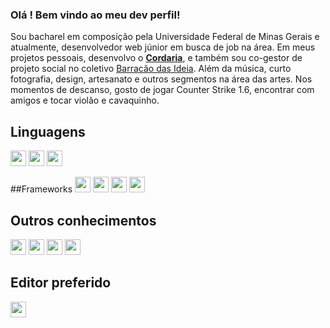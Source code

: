 ### Olá ! Bem vindo ao meu dev  perfil!
Sou bacharel em composição pela Universidade Federal de Minas Gerais e atualmente, desenvolvedor web júnior em busca de job na área. Em meus projetos pessoais, desenvolvo o [**Cordaria**](https://cordaria.com.br), e também sou co-gestor de projeto social no coletivo [Barracão das Ideia](https://barracaodasideia.com.br).
Além da música, curto fotografia, design, artesanato e outros segmentos na área das artes. Nos momentos de descanso, gosto de jogar Counter Strike 1.6, encontrar com amigos e tocar violão e cavaquinho.

## Linguagens
<a href="https://developer.mozilla.org/docs/Web/HTML"><img height= "25" src= "https://img.shields.io/badge/HTML5-E34F26?style= for-the-badge&logo=html5&logoColor=white"></a>
<a href="https://developer.mozilla.org/docs/Web/CSS"><img height= "25" src= "https://img.shields.io/badge/CSS3-1572B6?style= for-the-badge&logo=css3&logoColor=white"></a>
<a href="https://developer.mozilla.org/pt-BR/docs/Web/JavaScript"><img height= "25" src= "https://img.shields.io/badge/JavaScript-1572B6?style= for-the-badge&logo=javascript&logoColor=yellow"></a>

##Frameworks
<a href="https://www.nuxtjs.org"><img height= "25" src= "https://img.shields.io/badge/nuxt.js-00DC82?style= for-the-badge&logo=nuxtdotjs&logoColor=white"></a>
<a href="https://vuejs.org/"><img height= "25" src= "https://img.shields.io/badge/Vue.js-35495E?style=for-the-badge&logo =vuedotjs&logoColor=4FC08D"></a>
<a href="https://getbootstrap.com/"><img height= "25" src= "https://img.shields.io/badge/Bootstrap-35495E?style=for-the-badge&logo =bootstrap&logoColor=4FC08D"></a>
<a href="https://bootstrap-vue.org/"><img height= "25" src= "https://img.shields.io/badge/Bootstrap-vue.js-35495E?style=for-the-badge&logo =bootstraplogoColor=4FC08D"></a>


## Outros conhecimentos

<a href="https://www.json.org/json-en.html"><img height= "25" src= "https://img.shields.io/badge/json-5E5C5C?style= for-the-badge&logo=json&logoColor=white"></a>
<a href="https://nodejs.org/en/"><img height= "25" src= "https://img.shields.io/badge/Node.js-339933?style=for-the -badge&logo=nodedotjs&logoColor=white"></a>
<a href="https://www.npmjs.com/"><img height= "25" src= "https://img.shields.io/badge/npm-CB3837?style=for-the-badge&logo =npm&logoColor=white"></a>
<a href="https://git-scm.com/"><img height= "25" src= "https://img.shields.io/badge/Git-F05032?style=for-the-badge&logo =git&logoColor=white"></a>



## Editor preferido
<a href="https://code.visualstudio.com/"><img height= "25" src= "https://img.shields.io/badge/VS_Code-0078D4?style=for-the-badge&logo =visual%20studio%20code&logoColor=white"></a>

